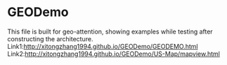 # GEODemo
This file is built for geo-attention, showing examples while testing after constructing the architecture.
Link1:http://xitongzhang1994.github.io/GEODemo/GEODEMO.html
Link2:http://xitongzhang1994.github.io/GEODemo/US-Map/mapview.html
